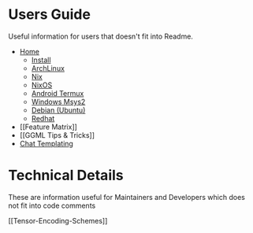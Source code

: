# Users Guide

Useful information for users that doesn't fit into Readme.

* [Home](https://github.com/ggerganov/llama.cpp/wiki)
    - [Install](https://github.com/ggerganov/llama.cpp/wiki#install)
    - [ArchLinux](https://github.com/ggerganov/llama.cpp/wiki#archlinux)
    - [Nix](https://github.com/ggerganov/llama.cpp/wiki#nix)
    - [NixOS](https://github.com/ggerganov/llama.cpp/wiki#nixos)
    - [Android Termux](https://github.com/ggerganov/llama.cpp/wiki#android-termux)
    - [Windows Msys2](https://github.com/ggerganov/llama.cpp/wiki#windows-msys2)
    - [Debian (Ubuntu)](https://github.com/ggerganov/llama.cpp/wiki#debian-ubuntu)
    - [Redhat](https://github.com/ggerganov/llama.cpp/wiki#redhat)
* [[Feature Matrix]]
* [[GGML Tips & Tricks]]
* [Chat Templating](https://github.com/ggerganov/llama.cpp/wiki/Templates-supported-by-llama_chat_apply_template)

# Technical Details

These are information useful for Maintainers and Developers which does not fit into code comments

[[Tensor-Encoding-Schemes]]